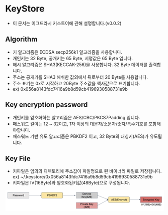 # KeyStore 
- 이 문서는 이그드라시 키스토어에 관해 설명합니다.(v0.0.2)

## Algorithm
- 키 알고리즘은 ECDSA secp256k1 알고리즘을 사용합니다.
- 개인키는 32 Byte, 공개키는 65 Byte, 서명값은 65 Byte 입니다.
- 해시 알고리즘은 SHA3(KECCAK-256)을 사용합니다. 32 Byte 데이터를 출력합니다.
- 주소는 공개키를 SHA3 해쉬한 값의에서 뒤로부터 20 Byte를 사용합니다.
- 주소 표기는 0x로 시작하고 20Byte 주소값을 헥사값으로 표기합니다.
- ex) 0x056a8143fdc7416a9b8d59cb4196930588731e9b   

## Key encryption password
- 개인키를 암호화하는 알고리즘은 AES/CBC/PKCS7Padding 입니다.
- 패스워드 길이는 12 ~ 32이고, 1자 이상의 대문자/소문자/숫자/특수기호를 포함해야합니다.
- 패스워드 기반 유도 알고리즘은 PBKDF2 이고, 32 Byte의 대칭키(AES)가 유도됩니다.

## Key File
- 키파일은 임의의 디렉토리에 주소값이 파일명으로 된 바이너리 파일로 저장됩니다.
ex) ~/.keystore/0x056a8143fdc7416a9b8d59cb4196930588731e9b
- 키파일은 IV(16Byte)와 암호화된키값(48Byte)으로 구성됩니다.

![keystore](images/keystore.png)

